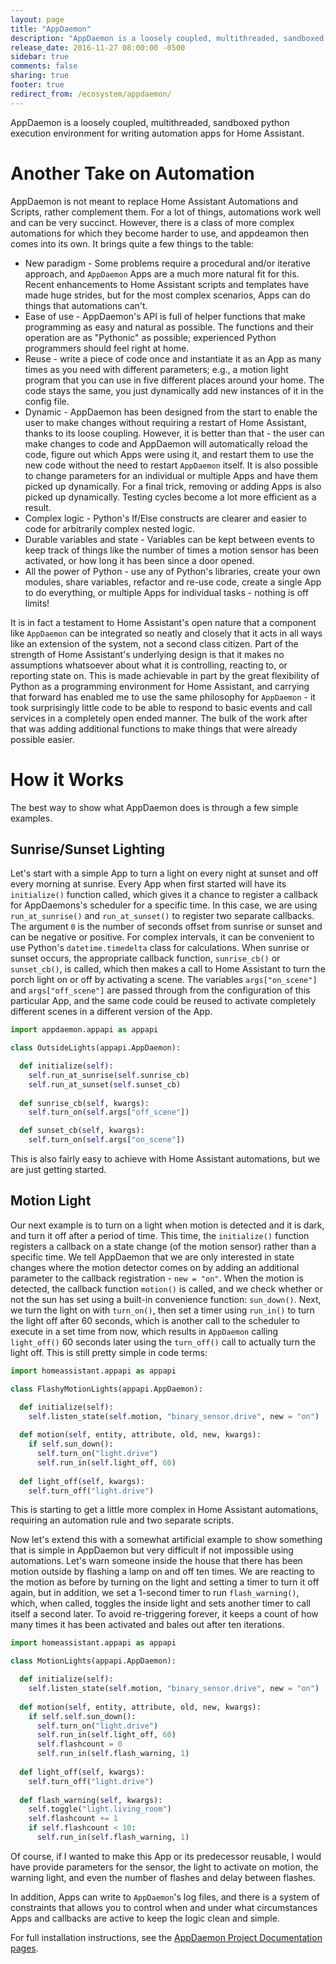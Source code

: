 ```yaml
---
layout: page
title: "AppDaemon"
description: "AppDaemon is a loosely coupled, multithreaded, sandboxed Python execution environment for writing automation apps for Home Assistant"
release_date: 2016-11-27 08:00:00 -0500
sidebar: true
comments: false
sharing: true
footer: true
redirect_from: /ecosystem/appdaemon/
---
```


AppDaemon is a loosely coupled, multithreaded, sandboxed python execution environment for writing automation apps for Home Assistant.

# Another Take on Automation

AppDaemon is not meant to replace Home Assistant Automations and Scripts, rather complement them. For a lot of things, automations work well and can be very succinct. However, there is a class of more complex automations for which they become harder to use, and appdeamon then comes into its own. It brings quite a few things to the table:

- New paradigm - Some problems require a procedural and/or iterative approach, and `AppDaemon` Apps are a much more natural fit for this. Recent enhancements to Home Assistant scripts and templates have made huge strides, but for the most complex scenarios, Apps can do things that automations can't.
- Ease of use - AppDaemon's API is full of helper functions that make programming as easy and natural as possible. The functions and their operation are as "Pythonic" as possible; experienced Python programmers should feel right at home.
- Reuse - write a piece of code once and instantiate it as an App as many times as you need with different parameters; e.g., a motion light program that you can use in five different places around your home. The code stays the same, you just dynamically add new instances of it in the config file.
- Dynamic - AppDaemon has been designed from the start to enable the user to make changes without requiring a restart of Home Assistant, thanks to its loose coupling. However, it is better than that - the user can make changes to code and AppDaemon will automatically reload the code, figure out which Apps were using it, and restart them to use the new code without the need to restart `AppDaemon` itself. It is also possible to change parameters for an individual or multiple Apps and have them picked up dynamically. For a final trick, removing or adding Apps is also picked up dynamically. Testing cycles become a lot more efficient as a result.
- Complex logic - Python's If/Else constructs are clearer and easier to code for arbitrarily complex nested logic.
- Durable variables and state - Variables can be kept between events to keep track of things like the number of times a motion sensor has been activated, or how long it has been since a door opened.
- All the power of Python - use any of Python's libraries, create your own modules, share variables, refactor and re-use code, create a single App to do everything, or multiple Apps for individual tasks - nothing is off limits!

It is in fact a testament to Home Assistant's open nature that a component like `AppDaemon` can be integrated so neatly and closely that it acts in all ways like an extension of the system, not a second class citizen. Part of the strength of Home Assistant's underlying design is that it makes no assumptions whatsoever about what it is controlling, reacting to, or reporting state on. This is made achievable in part by the great flexibility of Python as a programming environment for Home Assistant, and carrying that forward has enabled me to use the same philosophy for `AppDaemon` - it took surprisingly little code to be able to respond to basic events and call services in a completely open ended manner. The bulk of the work after that was adding additional functions to make things that were already possible easier.

# How it Works

The best way to show what AppDaemon does is through a few simple examples.

## Sunrise/Sunset Lighting

Let's start with a simple App to turn a light on every night at sunset and off every morning at sunrise. Every App when first started will have its `initialize()` function called, which gives it a chance to register a callback for AppDaemons's scheduler for a specific time. In this case, we are using `run_at_sunrise()` and `run_at_sunset()` to register two separate callbacks. The argument `0` is the number of seconds offset from sunrise or sunset and can be negative or positive. For complex intervals, it can be convenient to use Python's `datetime.timedelta` class for calculations. When sunrise or sunset occurs, the appropriate callback function, `sunrise_cb()` or `sunset_cb()`, is called, which then makes a call to Home Assistant to turn the porch light on or off by activating a scene. The variables `args["on_scene"]` and `args["off_scene"]` are passed through from the configuration of this particular App, and the same code could be reused to activate completely different scenes in a different version of the App.

```python
import appdaemon.appapi as appapi

class OutsideLights(appapi.AppDaemon):

  def initialize(self):
    self.run_at_sunrise(self.sunrise_cb)
    self.run_at_sunset(self.sunset_cb)
    
  def sunrise_cb(self, kwargs):
    self.turn_on(self.args["off_scene"])

  def sunset_cb(self, kwargs):
    self.turn_on(self.args["on_scene"])

```

This is also fairly easy to achieve with Home Assistant automations, but we are just getting started.

## Motion Light

Our next example is to turn on a light when motion is detected and it is dark, and turn it off after a period of time. This time, the `initialize()` function registers a callback on a state change (of the motion sensor) rather than a specific time. We tell AppDaemon that we are only interested in state changes where the motion detector comes on by adding an additional parameter to the callback registration - `new = "on"`. When the motion is detected, the callback function `motion()` is called, and we check whether or not the sun has set using a built-in convenience function: `sun_down()`. Next, we turn the light on with `turn_on()`, then set a timer using `run_in()` to turn the light off after 60 seconds, which is another call to the scheduler to execute in a set time from now, which results in `AppDaemon` calling `light_off()` 60 seconds later using the `turn_off()` call to actually turn the light off. This is still pretty simple in code terms:

```python
import homeassistant.appapi as appapi

class FlashyMotionLights(appapi.AppDaemon):

  def initialize(self):
    self.listen_state(self.motion, "binary_sensor.drive", new = "on")
  
  def motion(self, entity, attribute, old, new, kwargs):
    if self.sun_down():
      self.turn_on("light.drive")
      self.run_in(self.light_off, 60)
  
  def light_off(self, kwargs):
    self.turn_off("light.drive")
```

This is starting to get a little more complex in Home Assistant automations, requiring an automation rule and two separate scripts.

Now let's extend this with a somewhat artificial example to show something that is simple in AppDaemon but very difficult if not impossible using automations. Let's warn someone inside the house that there has been motion outside by flashing a lamp on and off ten times. We are reacting to the motion as before by turning on the light and setting a timer to turn it off again, but in addition, we set a 1-second timer to run `flash_warning()`, which, when called, toggles the inside light and sets another timer to call itself a second later. To avoid re-triggering forever, it keeps a count of how many times it has been activated and bales out after ten iterations.

```python
import homeassistant.appapi as appapi

class MotionLights(appapi.AppDaemon):

  def initialize(self):
    self.listen_state(self.motion, "binary_sensor.drive", new = "on")
  
  def motion(self, entity, attribute, old, new, kwargs):
    if self.self.sun_down():
      self.turn_on("light.drive")
      self.run_in(self.light_off, 60)
      self.flashcount = 0
      self.run_in(self.flash_warning, 1)
  
  def light_off(self, kwargs):
    self.turn_off("light.drive")
    
  def flash_warning(self, kwargs):
    self.toggle("light.living_room")
    self.flashcount += 1
    if self.flashcount < 10:
      self.run_in(self.flash_warning, 1)
```

Of course, if I wanted to make this App or its predecessor reusable, I would have provide parameters for the sensor, the light to activate on motion, the warning light, and even the number of flashes and delay between flashes.

In addition, Apps can write to `AppDaemon`'s log files, and there is a system of constraints that allows you to control when and under what circumstances Apps and callbacks are active to keep the logic clean and simple.

For full installation instructions, see the [AppDaemon Project Documentation pages](http://appdaemon.readthedocs.io/en/latest/).
